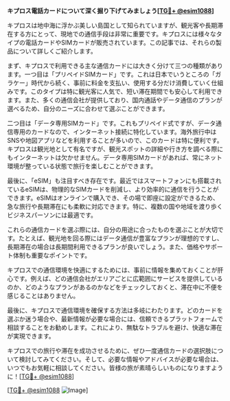 **キプロス電話カードについて深く掘り下げてみましょう[[TG💪+ @esim1088](https://t.me/s/esim1088)]**

キプロスは地中海に浮かぶ美しい島国として知られていますが、観光客や長期滞在する方にとって、現地での通信手段は非常に重要です。キプロスには様々なタイプの電話カードやSIMカードが販売されています。この記事では、それらの製品について詳しくご紹介します。

まず、キプロスで利用できる主な通信カードには大きく分けて三つの種類があります。一つ目は「プリペイドSIMカード」です。これは日本でいうところの「ガラケー」時代から続く、事前に料金を支払い、使用する分だけ消費していく仕組みです。このタイプは特に観光客に人気で、短い滞在期間でも安心して利用できます。また、多くの通信会社が提供しており、国内通話やデータ通信のプランが選べるため、自分のニーズに合わせて選ぶことができます。

二つ目は「データ専用SIMカード」です。これもプリペイド式ですが、データ通信専用のカードなので、インターネット接続に特化しています。海外旅行中はSNSや地図アプリなどを利用することが多いので、このカードは特に便利です。キプロスは観光地として有名ですが、観光スポットの詳細や行き方を調べる際にもインターネットは欠かせません。データ専用SIMカードがあれば、常にネット環境が整っている状態で旅行を楽しむことができます。

最後に、「eSIM」も注目すべき存在です。最近ではスマートフォンにも搭載されているeSIMは、物理的なSIMカードを削減し、より効率的に通信を行うことができます。eSIMはオンラインで購入でき、その場で即座に設定ができるため、急な旅行や長期滞在にも柔軟に対応できます。特に、複数の国や地域を渡り歩くビジネスパーソンには最適です。

これらの通信カードを選ぶ際には、自分の用途に合ったものを選ぶことが大切です。たとえば、観光地を回る際にはデータ通信が豊富なプランが理想的ですし、長期滞在の場合は長期間利用できるプランが良いでしょう。また、価格やサポート体制も重要なポイントです。

キプロスでの通信環境を快適にするためには、事前に情報を集めておくことが肝心です。例えば、どの通信会社がエリアごとに広範囲にサービスを提供しているのか、どのようなプランがあるのかなどをチェックしておくと、滞在中に不便を感じることはありません。

最後に、キプロスで通信環境を確保する方法は多岐にわたります。どのカードを選ぶか迷う場合や、最新情報が必要な場合には、信頼できるプラットフォームで相談することをお勧めします。これにより、無駄なトラブルを避け、快適な滞在が実現できます。

キプロスでの旅行や滞在を成功させるために、ぜひ一度通信カードの選択肢について検討してみてください。そして、必要な情報やアドバイスが必要な場合は、いつでもお気軽に相談してください。皆様の旅が素晴らしいものになりますように！[[TG💪+ @esim1088](https://t.me/s/esim1088)]

[[TG💪+ @esim1088](https://t.me/s/esim1088) ![Image](https://i.postimg.cc/Y0z9fWf4/image.png)]